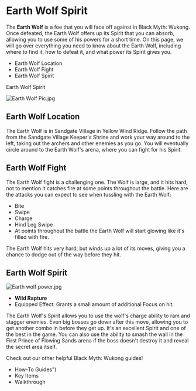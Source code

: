# Earth Wolf Spirit

The **Earth Wolf** is a foe that you will face off against in Black Myth: Wukong. Once defeated, the Earth Wolf offers up its Spirit that you can absorb, allowing you to use some of his powers for a short time. On this page, we will go over everything you need to know about the Earth Wolf, including where to find it, how to defeat it, and what power its Spirit gives you. 

  * Earth Wolf Location
  * Earth Wolf Fight
  * Earth Wolf Spirit

Earth Wolf Spirit

![Earth Wolf Pic.jpg](https://oyster.ignimgs.com/mediawiki/apis.ign.com/black-myth-wukong/f/fb/Earth_Wolf_Pic.jpg)

## Earth Wolf Location

The Earth Wolf is in Sandgate Village in Yellow Wind Ridge. Follow the path from the Sandgate Village Keeper's Shrine and work your way around to the left, taking out the archers and other enemies as you go. You will eventually circle around to the Earth Wolf's arena, where you can fight for his Spirit. 

## Earth Wolf Fight

The Earth Wolf fight is a challenging one. The Wolf is large, and it hits hard, not to mention it catches fire at some points throughout the battle. Here are the attacks you can expect to see when tussling with the Earth Wolf: 

  * Bite
  * Swipe
  * Charge 
  * Hind Leg Swipe
  * At points throughout the battle the Earth Wolf will start glowing like it's filled with fire. 

The Earth Wolf hits very hard, but winds up a lot of its moves, giving you a chance to dodge out of the way before they hit. 

## Earth Wolf Spirit

![Earth wolf power.jpg](https://oyster.ignimgs.com/mediawiki/apis.ign.com/black-myth-wukong/f/f5/Earth_wolf_power.jpg)

  * **Wild Rapture**
  * Equipped Effect: Grants a small amount of additional Focus on hit. 

The Earth Wolf's Spirit allows you to use the wolf's charge ability to ram and stagger enemies. Even big bosses go down after this move, allowing you to get another combo in before they get up. It's an excellent Spirit and one of the best in the game. You can also use the ability to smash the wall in the First Prince of Flowing Sands arena if the boss doesn't destroy it and reveal the secret area itself. 

Check out our other helpful Black Myth: Wukong guides! 

  * How-To Guides")
  * Key Items
  * Walkthrough